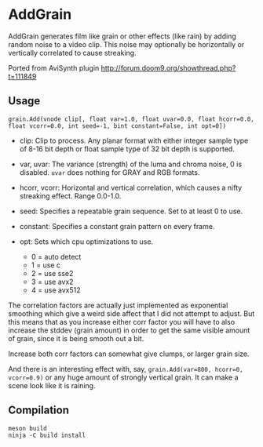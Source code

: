 # AddGrain
AddGrain generates film like grain or other effects (like rain) by adding random noise to a video clip. This noise may optionally be horizontally or vertically correlated to cause streaking.

Ported from AviSynth plugin http://forum.doom9.org/showthread.php?t=111849


## Usage
    grain.Add(vnode clip[, float var=1.0, float uvar=0.0, float hcorr=0.0, float vcorr=0.0, int seed=-1, bint constant=False, int opt=0])

- clip: Clip to process. Any planar format with either integer sample type of 8-16 bit depth or float sample type of 32 bit depth is supported.

- var, uvar: The variance (strength) of the luma and chroma noise, 0 is disabled. `uvar` does nothing for GRAY and RGB formats.

- hcorr, vcorr: Horizontal and vertical correlation, which causes a nifty streaking effect. Range 0.0-1.0.

- seed: Specifies a repeatable grain sequence. Set to at least 0 to use.

- constant: Specifies a constant grain pattern on every frame.

- opt: Sets which cpu optimizations to use.
  - 0 = auto detect
  - 1 = use c
  - 2 = use sse2
  - 3 = use avx2
  - 4 = use avx512

The correlation factors are actually just implemented as exponential smoothing which give a weird side affect that I did not attempt to adjust. But this means that as you increase either corr factor you will have to also increase the stddev (grain amount) in order to get the same visible amount of grain, since it is being smooth out a bit.

Increase both corr factors can somewhat give clumps, or larger grain size.

And there is an interesting effect with, say, `grain.Add(var=800, hcorr=0, vcorr=0.9)` or any huge amount of strongly vertical grain. It can make a scene look like it is raining.


## Compilation
```
meson build
ninja -C build install
```
